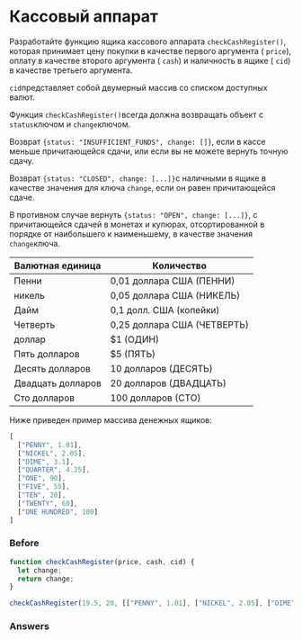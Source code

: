 # Кассовый аппарат
Разработайте функцию ящика кассового аппарата `checkCashRegister()`, которая принимает цену покупки в качестве первого аргумента ( `price`), оплату в качестве второго аргумента ( `cash`) и наличность в ящике ( `cid`) в качестве третьего аргумента.

`cid`представляет собой двумерный массив со списком доступных валют.

Функция `checkCashRegister()`всегда должна возвращать объект с `status`ключом и `change`ключом.

Возврат `{status: "INSUFFICIENT_FUNDS", change: []}`, если в кассе меньше причитающейся сдачи, или если вы не можете вернуть точную сдачу.

Возврат `{status: "CLOSED", change: [...]}`с наличными в ящике в качестве значения для ключа `change`, если он равен причитающейся сдаче.

В противном случае вернуть `{status: "OPEN", change: [...]}`, с причитающейся сдачей в монетах и купюрах, отсортированной в порядке от наибольшего к наименьшему, в качестве значения `change`ключа.

| Валютная единица	| Количество |
|-------------------|------------|
Пенни |	0,01 доллара США (ПЕННИ)
никель |	0,05 доллара США (НИКЕЛЬ)
Дайм |	0,1 долл. США (копейки)
Четверть | 0,25 доллара США (ЧЕТВЕРТЬ)
доллар |	$1 (ОДИН)
Пять долларов	| $5 (ПЯТЬ)
Десять долларов |	10 долларов (ДЕСЯТЬ)
Двадцать долларов	| 20 долларов (ДВАДЦАТЬ)
Сто долларов |	100 долларов (СТО)

Ниже приведен пример массива денежных ящиков:
```javascript
[
  ["PENNY", 1.01],
  ["NICKEL", 2.05],
  ["DIME", 3.1],
  ["QUARTER", 4.25],
  ["ONE", 90],
  ["FIVE", 55],
  ["TEN", 20],
  ["TWENTY", 60],
  ["ONE HUNDRED", 100]
]
```

### Before
```javascript
function checkCashRegister(price, cash, cid) {
  let change;
  return change;
}

checkCashRegister(19.5, 20, [["PENNY", 1.01], ["NICKEL", 2.05], ["DIME", 3.1], ["QUARTER", 4.25], ["ONE", 90], ["FIVE", 55], ["TEN", 20], ["TWENTY", 60], ["ONE HUNDRED", 100]]);
```
### Answers
```javascript

```
